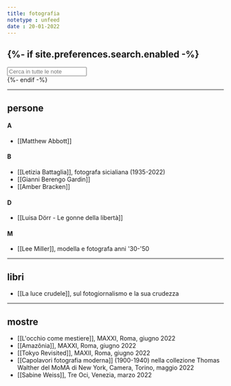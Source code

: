 ```yaml
---
title: fotografia
notetype : unfeed
date : 20-01-2022
---
```


{%- if site.preferences.search.enabled -%}
---
<!-- search bar -->
<div class="block">
    <input class="input is-medium" type="text" placeholder="Cerca in tutte le note" id="search-input" autocomplete="off">
    <div id="search-results" class="search-results"></div>
</div>
<script type="text/javascript" src="/assets/js/vendor/lunr.min.js"></script>
<script src="/assets/js/Search.js"></script>
{%- endif -%}

---
## persone

#### A
- [[Matthew Abbott]]

#### B
- [[Letizia Battaglia]], fotografa sicialiana (1935-2022)
- [[Gianni Berengo Gardin]]
- [[Amber Bracken]]

#### D
- [[Luisa Dörr - Le gonne della libertà]]

#### M
- [[Lee Miller]], modella e fotografa anni '30-'50


---
## libri
- [[La luce crudele]], sul fotogiornalismo e la sua crudezza


---
## mostre
- [[L'occhio come mestiere]], MAXXI, Roma, giugno 2022
- [[Amazônia]], MAXXI, Roma, giugno 2022
- [[Tokyo Revisited]], MAXII, Roma, giugno 2022
- [[Capolavori fotografia moderna]] (1900-1940) nella collezione Thomas Walther del MoMA di New York, Camera, Torino, maggio 2022
- [[Sabine Weiss]], Tre Oci, Venezia, marzo 2022


